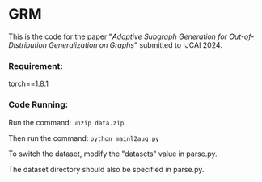 # GRM

This is the code for the paper "_Adaptive Subgraph Generation for Out-of-Distribution Generalization on Graphs_" submitted to IJCAI 2024. 

### Requirement:
torch==1.8.1

### Code Running:
Run the command: 
`unzip data.zip`

Then run the command:
`python mainl2aug.py`

To switch the dataset, modify the "datasets" value in parse.py.  

The dataset directory should also be specified in parse.py.

